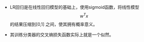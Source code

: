 * LR回归是在线性回归模型的基础上，使用sigmoid函数，将线性模型 $$ w^{T}x $$ 的结果压缩到[0,1] 之间，使其拥有概率意义。

* 其训练分类器的交叉熵损失函数实际上就是一个似然。